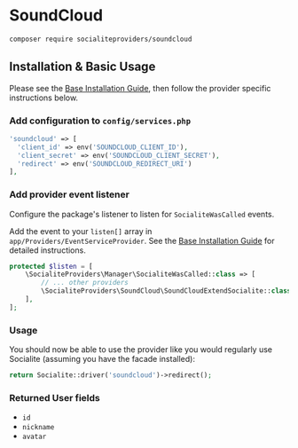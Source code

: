 # SoundCloud

```bash
composer require socialiteproviders/soundcloud
```

## Installation & Basic Usage

Please see the [Base Installation Guide](https://socialiteproviders.com/usage/), then follow the provider specific instructions below.

### Add configuration to `config/services.php`

```php
'soundcloud' => [    
  'client_id' => env('SOUNDCLOUD_CLIENT_ID'),  
  'client_secret' => env('SOUNDCLOUD_CLIENT_SECRET'),  
  'redirect' => env('SOUNDCLOUD_REDIRECT_URI') 
],
```

### Add provider event listener

Configure the package's listener to listen for `SocialiteWasCalled` events.

Add the event to your `listen[]` array in `app/Providers/EventServiceProvider`. See the [Base Installation Guide](https://socialiteproviders.com/usage/) for detailed instructions.

```php
protected $listen = [
    \SocialiteProviders\Manager\SocialiteWasCalled::class => [
        // ... other providers
        \SocialiteProviders\SoundCloud\SoundCloudExtendSocialite::class.'@handle',
    ],
];
```

### Usage

You should now be able to use the provider like you would regularly use Socialite (assuming you have the facade installed):

```php
return Socialite::driver('soundcloud')->redirect();
```

### Returned User fields

- ``id``
- ``nickname``
- ``avatar``
